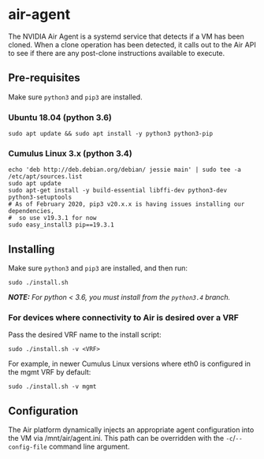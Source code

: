 # air-agent

The NVIDIA Air Agent is a systemd service that detects if a VM has been cloned. When a clone operation has been detected, it calls out to the Air API to see if there are any post-clone instructions available to execute.

## Pre-requisites

Make sure `python3` and `pip3` are installed.

### Ubuntu 18.04 (python 3.6)

```
sudo apt update && sudo apt install -y python3 python3-pip
```

### Cumulus Linux 3.x (python 3.4)

```
echo 'deb http://deb.debian.org/debian/ jessie main' | sudo tee -a /etc/apt/sources.list
sudo apt update
sudo apt-get install -y build-essential libffi-dev python3-dev python3-setuptools
# As of February 2020, pip3 v20.x.x is having issues installing our dependencies,
#  so use v19.3.1 for now
sudo easy_install3 pip==19.3.1
```

## Installing

Make sure `python3` and `pip3` are installed, and then run:

`sudo ./install.sh`

_**NOTE:** For python < 3.6, you must install from the `python3.4` branch._

### For devices where connectivity to Air is desired over a VRF

Pass the desired VRF name to the install script:

`sudo ./install.sh -v <VRF>`

For example, in newer Cumulus Linux versions where eth0 is configured in the mgmt VRF by default:

`sudo ./install.sh -v mgmt`

## Configuration

The Air platform dynamically injects an appropriate agent configuration into the VM via /mnt/air/agent.ini. This path can be overridden with the `-c`/`--config-file` command line argument.
